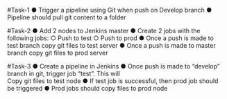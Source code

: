#Task-1
   ● Trigger a pipeline using Git when push on Develop branch 
   ● Pipeline should pull git content to a folder
     
#Task-2
   ● Add 2 nodes to Jenkins master 
   ● Create 2 jobs with the following jobs: 
         ○ Push to test 
         ○ Push to prod 
   ● Once a push is made to test branch copy git files to test server 
   ● Once a push is made to master branch copy git files to prod server
  
#Task-3
   ● Create a pipeline in Jenkins 
   ● Once push is made to “develop” branch in git, trigger job “test”. This will  
       Copy git files to test node
   ● If test job is successful, then prod job should be triggered 
   ● Prod jobs should copy files to prod node
